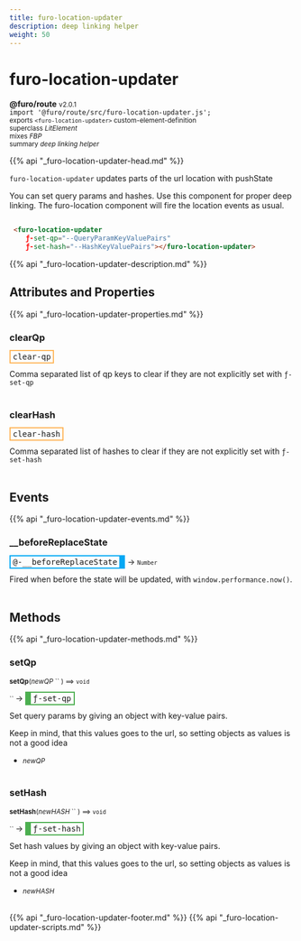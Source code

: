 ```yaml
---
title: furo-location-updater
description: deep linking helper
weight: 50
---
```


# furo-location-updater
**@furo/route** <small>v2.0.1</small>
<br>`import '@furo/route/src/furo-location-updater.js';`<small>
<br>exports `<furo-location-updater>` custom-element-definition
<br>superclass *LitElement*
<br> mixes *FBP*</small>
<br><small>summary *deep linking helper*</small>

{{% api "_furo-location-updater-head.md" %}}

`furo-location-updater`
updates parts of the url location with pushState

You can set query params and hashes. Use this component for proper deep linking.
The furo-location component will fire the location events as usual.

```html

 <furo-location-updater
    ƒ-set-qp="--QueryParamKeyValuePairs"
    ƒ-set-hash="--HashKeyValuePairs"></furo-location-updater>

```

{{% api "_furo-location-updater-description.md" %}}


## Attributes and Properties
{{% api "_furo-location-updater-properties.md" %}}





### **clearQp**

<span  style="border-width:2px; border-style: solid;border-color:  rgb(255, 182, 91);font-family:monospace; padding:2px 4px;">clear-qp</span>
</small>

Comma separated list of qp keys to clear if they are not explicitly set with `ƒ-set-qp`
<br><br>

### **clearHash**

<span  style="border-width:2px; border-style: solid;border-color:  rgb(255, 182, 91);font-family:monospace; padding:2px 4px;">clear-hash</span>
</small>

Comma separated list of hashes to clear if they are not explicitly set with `ƒ-set-hash`
<br><br>
## Events
{{% api "_furo-location-updater-events.md" %}}

### **__beforeReplaceState**
<span  style="border-width:2px 10px 2px 2px; border-style: solid;border-color:  rgb(2, 168, 244);font-family:monospace; padding:2px 4px;">@-__beforeReplaceState</span>
→ <small>`Number`</small>

 Fired when before the state will be updated, with `window.performance.now()`.
<br><br>

## Methods
{{% api "_furo-location-updater-methods.md" %}}


### **setQp**
<small>**setQp**(*newQP* `` ) ⟹ `void`</small>

<small>`` </small> →
<span  style="border-width:2px 2px 2px 10px; border-style: solid;border-color:  rgb(76, 175, 80);font-family:monospace; padding:2px 4px;">ƒ-set-qp</span>

Set query params by giving an object with key-value pairs.

Keep in mind, that this values goes to the url, so setting objects as values is not a good idea

- <small>*newQP* </small>
<br><br>

### **setHash**
<small>**setHash**(*newHASH* `` ) ⟹ `void`</small>

<small>`` </small> →
<span  style="border-width:2px 2px 2px 10px; border-style: solid;border-color:  rgb(76, 175, 80);font-family:monospace; padding:2px 4px;">ƒ-set-hash</span>

Set hash values by giving an object with key-value pairs.

Keep in mind, that this values goes to the url, so setting objects as values is not a good idea

- <small>*newHASH* </small>
<br><br>






{{% api "_furo-location-updater-footer.md" %}}
{{% api "_furo-location-updater-scripts.md" %}}
